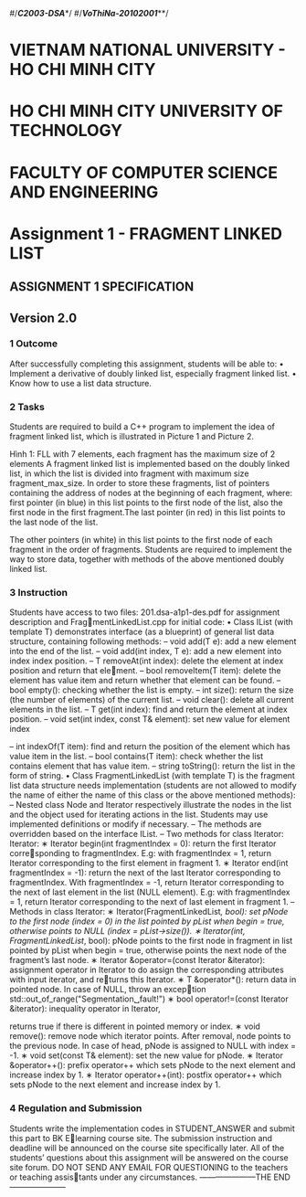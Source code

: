 #/*****C2003-DSA******/
#/***VoThiNa-20102001*****/

#       VIETNAM NATIONAL UNIVERSITY - HO CHI MINH CITY
#        HO CHI MINH CITY UNIVERSITY OF TECHNOLOGY
#      FACULTY OF COMPUTER SCIENCE AND ENGINEERING


# Assignment 1 - FRAGMENT LINKED LIST


##    ASSIGNMENT 1 SPECIFICATION
##       Version 2.0
###   1 Outcome
After successfully completing this assignment, students will be able to:
• Implement a derivative of doubly linked list, especially fragment linked list.
• Know how to use a list data structure.


### 2 Tasks
Students are required to build a C++ program to implement the idea of fragment linked list,
which is illustrated in Picture 1 and Picture 2.


Hình 1: FLL with 7 elements, each fragment has the maximum size of 2 elements
A fragment linked list is implemented based on the doubly linked list, in which the list is
divided into fragment with maximum size fragment_max_size.
In order to store these fragments, list of pointers containing the address of nodes at the
beginning of each fragment, where:
first pointer (in blue) in this list points to the first node of the list, also the first node in
the first fragment.The last pointer (in red) in this list points to the last node of the list.

The other pointers (in white) in this list points to the first node of each fragment in the
order of fragments.
Students are required to implement the way to store data, together with methods of the
above mentioned doubly linked list.


### 3 Instruction
Students have access to two files: 201.dsa-a1p1-des.pdf for assignment description and FragmentLinkedList.cpp for initial code:
• Class IList (with template T) demonstrates interface (as a blueprint) of general list data
structure, containing following methods:
– void add(T e): add a new element into the end of the list.
– void add(int index, T e): add a new element into index index position.
– T removeAt(int index): delete the element at index position and return that element.
– bool removeItem(T item): delete the element has value item and return whether
that element can be found.
– bool empty(): checking whether the list is empty.
– int size(): return the size (the number of elements) of the current list.
– void clear(): delete all current elements in the list.
– T get(int index): find and return the element at index position.
– void set(int index, const T& element): set new value for element index

– int indexOf(T item): find and return the position of the element which has value
item in the list.
– bool contains(T item): check whether the list contains element that has value
item. – string toString(): return the list in the form of string.
• Class FragmentLinkedList (with template T) is the fragment list data structure needs
implementation (students are not allowed to modify the name of either the name of this
class or the above mentioned methods):
– Nested class Node and Iterator respectively illustrate the nodes in the list and the
object used for iterating actions in the list. Students may use implemented definitions
or modify if necessary.
– The methods are overridden based on the interface IList. – Two methods for class Iterator: Iterator: ∗ Iterator begin(int fragmentIndex = 0): return the first Iterator corresponding to fragmentIndex.
E.g: with fragmentIndex = 1, return Iterator corresponding to the first element
in fragment 1.
∗ Iterator end(int fragmentIndex = -1): return the next of the last Iterator
corresponding to fragmentIndex. With fragmentIndex = -1, return Iterator
corresponding to the next of last element in the list (NULL element).
E.g: with fragmentIndex = 1, return Iterator corresponding to the next of last
element in fragment 1.
– Methods in class Iterator: ∗ Iterator(FragmentLinkedList<T>*, bool): set pNode to the first node (index = 0)
in the list pointed by pList when begin = true, otherwise points to NULL
(index = pList->size()).
∗ Iterator(int, FragmentLinkedList<T>*, bool): pNode points to the first
node in fragment in list pointed by pList when begin = true, otherwise points
the next node of the fragment’s last node.
∗ Iterator &operator=(const Iterator &iterator): assignment operator in
Iterator to do assign the corresponding attributes with input iterator, and returns this Iterator. ∗ T &operator*(): return data in pointed node. In case of NULL, throw an exception std::out_of_range("Segmentation␣fault!") ∗ bool operator!=(const Iterator &iterator): inequality operator in Iterator,
  
  returns true if there is different in pointed memory or index.
∗ void remove(): remove node which iterator points. After removal, node points
to the previous node. In case of head, pNode is assigned to NULL with index = -1. ∗ void set(const T& element): set the new value for pNode. ∗ Iterator &operator++(): prefix operator++ which sets pNode to the next
element and increase index by 1.
∗ Iterator operator++(int): postfix operator++ which sets pNode to the next
element and increase index by 1.


### 4 Regulation and Submission
Students write the implementation codes in STUDENT_ANSWER and submit this part to BK Elearning course site. The submission instruction and deadline will be announced on the course
site specifically later.
All of the students’ questions about this assignment will be answered on the course site
forum. DO NOT SEND ANY EMAIL FOR QUESTIONING to the teachers or teaching assistants under any circumstances.
———————THE END———————
